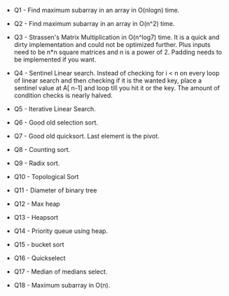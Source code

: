 - Q1 - Find maximum subarray in an array in O(nlogn) time.

- Q2 - Find maximum subarray in an array in O(n^2) time.

- Q3 - Strassen's Matrix Multiplication in O(n^log7) time. It is a quick and dirty implementation and could not be optimized further. Plus inputs need to be n*n square matrices and n is a power of 2. Padding needs to be implemented if you want.

- Q4 - Sentinel Linear search. Instead of checking for i < n on every loop of linear search and then checking if it is the wanted key, place a sentinel value at A[ n-1] and loop till you hit it or the key. The amount of condition checks is nearly halved.

- Q5 - Iterative Linear Search.

- Q6 - Good old selection sort.
- Q7 - Good old quicksort. Last element is the pivot.

- Q8 - Counting sort.

- Q9 - Radix sort.

- Q10 - Topological Sort
- Q11 - Diameter of binary tree
- Q12 - Max heap
- Q13 - Heapsort
- Q14 - Priority queue using heap.
- Q15 - bucket sort
- Q16 - Quickselect
- Q17 - Median of medians select.
- Q18 - Maximum subarray in O(n).